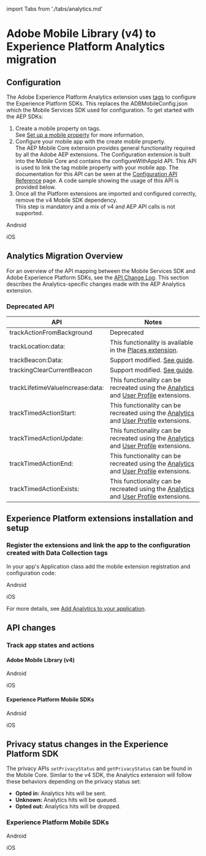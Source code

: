 import Tabs from './tabs/analytics.md'

# Adobe Mobile Library (v4) to Experience Platform Analytics migration

## Configuration

The Adobe Experience Platform Analytics extension uses [tags](https://experience.adobe.com/#/data-collection/) to configure the Experience Platform SDKs. This replaces the ADBMobileConfig.json which the Mobile Services SDK used for configuration. To get started with the AEP SDKs:

1. Create a mobile property on tags. <br/>See [Set up a mobile property](../../home/getting-started/create-a-mobile-property.md) for more information.
2. Configure your mobile app with the create mobile property.<br/>The AEP Mobile Core extension provides general functionality required by all the Adobe AEP extensions. The Configuration extension is built into the Mobile Core and contains the configureWithAppId API. This API is used to link the tag mobile property with your mobile app. The documentation for this API can be seen at the [Configuration API Reference](../../home/base/mobile-core/configuration/api-reference.md#configurewithappid) page. A code sample showing the usage of this API is provided below.
3. Once all the Platform extensions are imported and configured correctly, remove the v4 Mobile SDK dependency. <br/>This step is mandatory and a mix of v4 and AEP API calls is not supported.

<TabsBlock orientation="horizontal" slots="heading, content" repeat="2"/>

Android

<Tabs query="platform=android&task=config"/>

iOS

<Tabs query="platform=ios&task=config"/>

## Analytics Migration Overview

For an overview of the API mapping between the Mobile Services SDK and Adobe Experience Platform SDKs, see the [API Change Log](./api-changelog.md). This section describes the Analytics-specific changes made with the AEP Analytics extension.

### Deprecated API

| API | Notes |
|---|---|
| trackActionFromBackground | Deprecated |
| trackLocation:data: | This functionality is available in the [Places extension](../../solution/places/index.md). |
| trackBeacon:Data: | Support modified. [See guide](../../solution/adobe-analytics/track-beacon.md). |
| trackingClearCurrentBeacon | Support modified. [See guide](../../solution/adobe-analytics/track-beacon.md). |
| trackLifetimeValueIncrease:data: | This functionality can be recreated using the [Analytics](../../solution/adobe-analytics/index.md) and [User Profile](../../home/base/profile/index.md) extensions. |
| trackTimedActionStart: | This functionality can be recreated using the [Analytics](../../solution/adobe-analytics/index.md) and [User Profile](../../home/base/profile/index.md) extensions. |
| trackTimedActionUpdate: | This functionality can be recreated using the [Analytics](../../solution/adobe-analytics/index.md) and [User Profile](../../home/base/profile/index.md) extensions. |
| trackTimedActionEnd: | This functionality can be recreated using the [Analytics](../../solution/adobe-analytics/index.md) and [User Profile](../../home/base/profile/index.md) extensions. |
| trackTimedActionExists: | This functionality can be recreated using the [Analytics](../../solution/adobe-analytics/index.md) and [User Profile](../../home/base/profile/index.md) extensions. |

## Experience Platform extensions installation and setup

### Register the extensions and link the app to the configuration created with Data Collection tags

In your app's Application class add the mobile extension registration and configuration code:

<TabsBlock orientation="horizontal" slots="heading, content" repeat="2"/>

Android

<Tabs query="platform=android&task=aep-install"/>

iOS

<Tabs query="platform=ios&task=aep-install"/>

For more details, see [Add Analytics to your application](../../solution/adobe-analytics/index.md#add-analytics-to-your-application).

## API changes

### Track app states and actions

#### Adobe Mobile Library (v4)

<TabsBlock orientation="horizontal" slots="heading, content" repeat="2"/>

Android

<Tabs query="platform=android&task=api-changes-v4"/>

iOS

<Tabs query="platform=ios&task=api-changes-v4"/>

#### Experience Platform Mobile SDKs

<TabsBlock orientation="horizontal" slots="heading, content" repeat="2"/>

Android

<Tabs query="platform=android&task=api-changes-aep"/>

iOS

<Tabs query="platform=ios&task=api-changes-aep"/>

## Privacy status changes in the Experience Platform SDK

The privacy APIs `setPrivacyStatus` and `getPrivacyStatus` can be found in the Mobile Core. Similar to the v4 SDK, the Analytics extension will follow these behaviors depending on the privacy status set:

* **Opted in:** Analytics hits will be sent.
* **Unknown:** Analytics hits will be queued.
* **Opted out:** Analytics hits will be dropped.

### Experience Platform Mobile SDKs

<TabsBlock orientation="horizontal" slots="heading, content" repeat="2"/>

Android

<Tabs query="platform=android&task=privacy-changes-aep"/>

iOS

<Tabs query="platform=ios&task=privacy-changes-aep"/>

